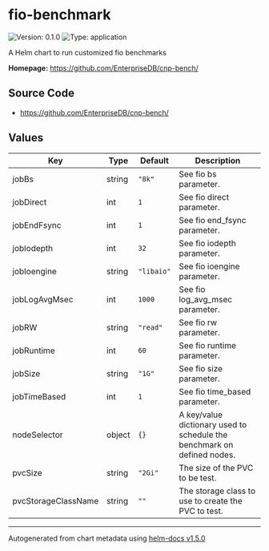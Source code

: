 # fio-benchmark

![Version: 0.1.0](https://img.shields.io/badge/Version-0.1.0-informational?style=flat-square) ![Type: application](https://img.shields.io/badge/Type-application-informational?style=flat-square)

A Helm chart to run customized fio benchmarks

**Homepage:** <https://github.com/EnterpriseDB/cnp-bench/>

## Source Code

* <https://github.com/EnterpriseDB/cnp-bench/>

## Values

| Key | Type | Default | Description |
|-----|------|---------|-------------|
| jobBs | string | `"8k"` | See fio bs parameter. |
| jobDirect | int | `1` | See fio direct parameter. |
| jobEndFsync | int | `1` | See fio end_fsync parameter. |
| jobIodepth | int | `32` | See fio iodepth parameter. |
| jobIoengine | string | `"libaio"` | See fio ioengine parameter. |
| jobLogAvgMsec | int | `1000` | See fio log_avg_msec parameter. |
| jobRW | string | `"read"` | See fio rw parameter. |
| jobRuntime | int | `60` | See fio runtime parameter. |
| jobSize | string | `"1G"` | See fio size parameter. |
| jobTimeBased | int | `1` | See fio time_based parameter. |
| nodeSelector | object | `{}` | A key/value dictionary used to schedule the benchmark on defined nodes. |
| pvcSize | string | `"2Gi"` | The size of the PVC to be test. |
| pvcStorageClassName | string | `""` | The storage class to use to create the PVC to test. |

----------------------------------------------
Autogenerated from chart metadata using [helm-docs v1.5.0](https://github.com/norwoodj/helm-docs/releases/v1.5.0)
